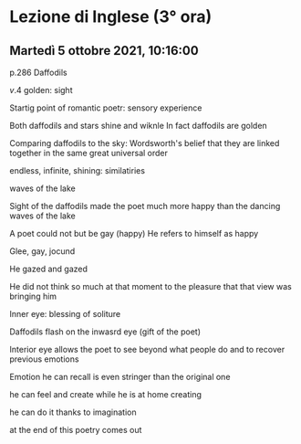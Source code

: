 #  Lezione di Inglese (3° ora)
## Martedì 5 ottobre 2021, 10:16:00

p.286 Daffodils

$v.4$ golden: sight

Startig point of romantic poetr: sensory experience

Both daffodils and stars shine and wiknle
In fact daffodils are golden 


Comparing daffodils to the sky: Wordsworth's belief that they are linked together in the same great universal order

endless, infinite, shining: similatiries

waves of the lake

Sight of the daffodils made the poet much more happy than the dancing waves of the lake

A poet could not but be gay (happy)
He refers to himself as happy


Glee, gay, jocund

He gazed and gazed


He did not think so much at that moment to the pleasure that that view was bringing him 


Inner eye: blessing of soliture


Daffodils flash on the inwasrd eye (gift of the poet)


Interior eye allows the poet to see beyond what people do and to recover previous emotions

Emotion he can recall is even stringer than the original one

he can feel and create while he is at home creating

he can do it thanks to imagination

at the end of this poetry comes out
<!--stackedit_data:
eyJoaXN0b3J5IjpbMTk2ODA3MDYxMiwtMTg4MzU0MTc2MCwtNj
Q1MjIzMzA0LDMyNDE2MTM1Miw0NTE4Mzc2NjIsLTE3MzA0NDE4
ODhdfQ==
-->